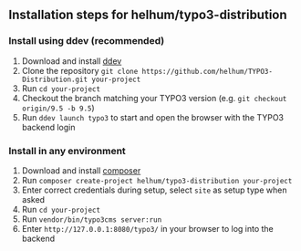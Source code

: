 ## Installation steps for helhum/typo3-distribution

### Install using ddev (recommended)
1. Download and install [ddev](https://ddev.readthedocs.io/en/stable/#installation)
1. Clone the repository `git clone https://github.com/helhum/TYPO3-Distribution.git your-project`
1. Run `cd your-project`
1. Checkout the branch matching your TYPO3 version (e.g. `git checkout origin/9.5 -b 9.5`)
1. Run `ddev launch typo3` to start and open the browser with the TYPO3 backend login

### Install in any environment
1. Download and install [composer](https://getcomposer.org/download/)
1. Run `composer create-project helhum/typo3-distribution your-project`
1. Enter correct credentials during setup, select `site` as setup type when asked
1. Run `cd your-project`
1. Run `vendor/bin/typo3cms server:run`
1. Enter `http://127.0.0.1:8080/typo3/` in your browser to log into the backend
